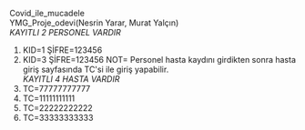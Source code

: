 Covid_ile_mucadele <br>
YMG_Proje_odevi(Nesrin Yarar, Murat Yalçın)<br>
*KAYITLI 2 PERSONEL VARDIR*<br>
1. KID=1 ŞİFRE=123456
2.  KID=3 ŞİFRE=123456
NOT= Personel hasta kaydını girdikten sonra hasta giriş sayfasında TC'si ile giriş yapabilir.<br>
*KAYITLI 4 HASTA VARDIR*<br>
1. TC=77777777777
2. TC=11111111111
3. TC=22222222222
4. TC=33333333333
